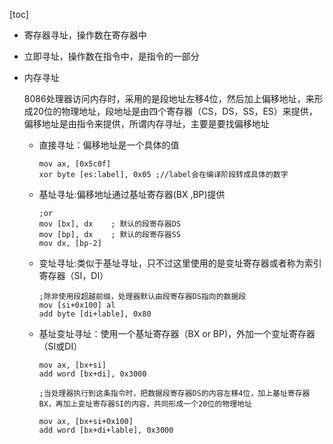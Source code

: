 [toc]

* 寄存器寻址，操作数在寄存器中

* 立即寻址，操作数在指令中，是指令的一部分

* 内存寻址

  8086处理器访问内存时，采用的是段地址左移4位，然后加上偏移地址，来形成20位的物理地址，段地址是由四个寄存器（CS，DS，SS，ES）来提供，偏移地址是由指令来提供，所谓内存寻址，主要是要找偏移地址

  * 直接寻址：偏移地址是一个具体的值

    ```assembly
    mov ax, [0x5c0f]
    xor byte [es:label], 0x05 ;//label会在编译阶段转成具体的数字
    ```

  * 基址寻址:偏移地址通过基址寄存器(BX ,BP)提供

    ```assembly
    ;or
    mov [bx], dx	; 默认的段寄存器DS
    mov [bp], dx	; 默认的段寄存器SS
    mov dx, [bp-2]
    ```

  * 变址寻址:类似于基址寻址，只不过这里使用的是变址寄存器或者称为索引寄存器（SI，DI）

    ```assembly
    ;除非使用段超越前缀，处理器默认由段寄存器DS指向的数据段
    mov [si+0x100] al
    add byte [di+lable], 0x80
    ```

  * 基址变址寻址：使用一个基址寄存器（BX or BP)，外加一个变址寄存器（SI或DI）

    ```assembly
    mov ax, [bx+si]
    add word [bx+di], 0x3000
    
    ;当处理器执行到这条指令时，把数据段寄存器DS的内容左移4位，加上基址寄存器BX，再加上变址寄存器SI的内容，共同形成一个20位的物理地址
    
    mov ax, [bx+si+0x100]
    add word [bx+di+lable], 0x3000
    ```

    



